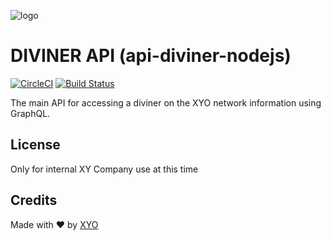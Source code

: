 [logo]: https://www.xy.company/img/home/logo_xy.png

![logo]

# DIVINER API (api-diviner-nodejs)

[![CircleCI](https://circleci.com/gh/XYOracleNetwork/api-diviner-nodejs/tree/master.svg?style=svg&circle-token=1e3979acebbd7de5d21d4cc99f2eb08694196d4f)](https://circleci.com/gh/XYOracleNetwork/api-diviner-nodejs/tree/master)
[![Build Status](https://travis-ci.com/XYOracleNetwork/api-diviner-nodejs.svg?token=A85R2pDnngMDyWoqeLUG&branch=master)](https://travis-ci.com/XYOracleNetwork/api-diviner-nodejs)


The main API for accessing a diviner on the XYO network information using GraphQL.

## License

Only for internal XY Company use at this time

## Credits

Made with ❤️
by [XYO](https://xyo.network)